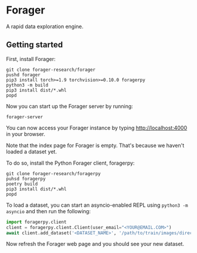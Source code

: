 # Forager
A rapid data exploration engine.

## Getting started

First, install Forager:
```
git clone forager-research/forager
pushd forager
pip3 install torch>=1.9 torchvision>=0.10.0 foragerpy
python3 -m build
pip3 install dist/*.whl
popd 
```

Now you can start up the Forager server by running:
```
forager-server
```

You can now access your Forager instance by typing [http://localhost:4000](http://localhost:4000) in your browser.

Note that the index page for Forager is empty. That's because we haven't loaded a dataset yet.

To do so, install the Python Forager client, foragerpy:

```
git clone forager-research/foragerpy
puhsd foragerpy
poetry build
pip3 install dist/*.whl
popd
```

To load a dataset, you can start an asyncio-enabled REPL using `python3 -m asyncio` and then run the following:

```python
import foragerpy.client
client = foragerpy.client.Client(user_email="<YOUR@EMAIL.COM>")
await client.add_dataset('<DATASET_NAME>', '/path/to/train/images/directory, '/path/to/val/images/directory')
```

Now refresh the Forager web page and you should see your new dataset.
